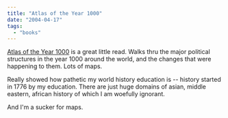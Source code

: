 ```yaml
---
title: "Atlas of the Year 1000"
date: "2004-04-17"
tags: 
  - "books"
---
```


[Atlas of the Year 1000](http://www.amazon.com/exec/obidos/tg/detail/-/067400678X/qid=1082271235/sr=8-1/ref=sr_8_xs_ap_i1_xgl14/002-6433474-1582450?v=glance&s=books&n=507846 "Amazon.com: Books: Atlas of the Year 1000") is a great little read. Walks thru the major political structures in the year 1000 around the world, and the changes that were happening to them. Lots of maps.

Really showed how pathetic my world history education is -- history started in 1776 by my education. There are just huge domains of asian, middle eastern, african history of which I am woefully ignorant.

And I'm a sucker for maps.
